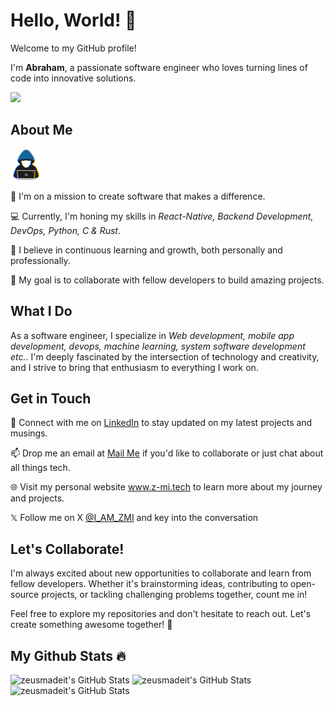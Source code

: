   <h1>Hello, World! 👋</h1>
  <p>Welcome to my GitHub profile!</p>
  <p>I'm <strong>Abraham</strong>, a passionate software engineer who loves turning lines of code into innovative solutions.</p>

  ![](https://img.freepik.com/premium-photo/3d-guy-sitting-laptop-generative-ai_384720-2624.jpg?w=826)
  
  <h2>About Me</h2> <picture><img src = "https://github.com/0xAbdulKhalid/0xAbdulKhalid/raw/main/assets/mdImages/about_me.gif" width = 50px></picture>
  <p>🚀 I'm on a mission to create software that makes a difference.</p>
  <p>💻 Currently, I'm honing my skills in <em>React-Native, Backend Development, DevOps, Python, C & Rust</em>.</p>
  <p>🌱 I believe in continuous learning and growth, both personally and professionally.</p>
  <p>🎯 My goal is to collaborate with fellow developers to build amazing projects.</p>

  <h2>What I Do</h2>
  <p>As a software engineer, I specialize in <em>Web development, mobile app development, devops, machine learning, system software development etc.</em>. 
    I'm deeply fascinated by the intersection of technology and creativity, and I strive to bring that enthusiasm to everything I work on.</p>

  <h2>Get in Touch</h2>
  <p>🔗 Connect with me on <a href="http://www.z-mi.tech">LinkedIn</a> to stay updated on my latest projects and musings.</p>
  <p>📫 Drop me an email at <a href="mailto:mail@email.com">Mail Me</a> if you'd like to collaborate or just chat about all things tech.</p>
  <p>🌐 Visit my personal website <a href="http://www.z-mi.tech">www.z-mi.tech</a> to learn more about my journey and projects.</p>
  <p>𝕏  Follow me on X <a href="https://twitter.com/i_am_zmi" target="blank">@I_AM_ZMI</a> and key into the conversation</p>

  <h2>Let's Collaborate!</h2>
  <p>I'm always excited about new opportunities to collaborate and learn from fellow developers. Whether it's brainstorming ideas, contributing to open-source projects, or tackling challenging problems together, count me in!</p>
  <p>Feel free to explore my repositories and don't hesitate to reach out. Let's create something awesome together! 🚀</p>

  <h2>My Github Stats 🔥</h2>
  <div style="display: 'flex', flex-direction: 'column'">
    <img src="https://github-readme-stats.vercel.app/api?username=zeusmadeit&theme=tokyonight&show_icons=true&hide_border=true&count_private=true" alt="zeusmadeit's GitHub Stats" />
    <img src="https://github-readme-stats.vercel.app/api/top-langs/?username=zeusmadeit&theme=tokyonight&show_icons=true&hide_border=true&layout=compact" alt="zeusmadeit's GitHub Stats" />
  </div>
  
  <img src="https://github-readme-streak-stats.herokuapp.com/?user=zeusmadeit&theme=tokyonight&hide_border=true" alt="zeusmadeit's GitHub Stats" />
